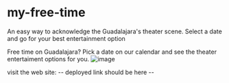 # my-free-time
An easy way to acknowledge the Guadalajara's theater scene. Select a date and go for your best entertainment option

Free time on Guadalajara?
Pick a date on our calendar and see the theater entertaiment options for you.
![image](https://github.com/user-attachments/assets/d3c14562-d832-4672-b9ac-2e7427d1d3f6)

visit the web site:
 -- deployed link should be here --
 
